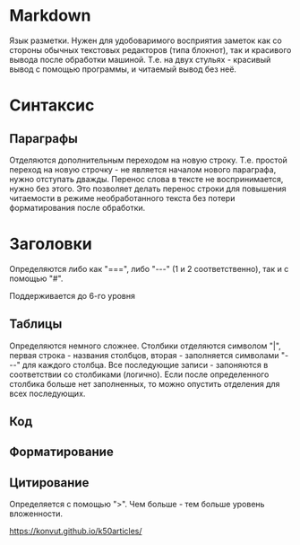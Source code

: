 # Markdown

Язык разметки. Нужен для удобоваримого восприятия заметок как со стороны
обычных текстовых редакторов (типа блокнот), так и красивого вывода после
обработки машиной. Т.е. на двух стульях - красивый вывод с помощью программы,
и читаемый вывод без неё.

# Синтаксис

## Параграфы

Отделяются дополнительным переходом на новую строку. Т.е. простой
переход на новую строчку - не является началом нового параграфа, нужно отступать
дважды. Перенос слова в тексте не воспринимается, нужно без этого. Это позволяет
делать перенос строки для повышения читаемости в режиме необработанного текста
без потери форматирования после обработки.

# Заголовки

Определяются либо как "===", либо "---" (1 и 2 соответственно), так и с помощью 
"#".

Поддерживается до 6-го уровня

## Таблицы

Определяются немного сложнее. Столбики отделяются символом "|", первая строка -
названия столбцов, вторая - заполняется символами "---" для каждого столбца.
Все последующие записи - запоняются в соответствии со столбиками (логично). Если
после определенного столбика больше нет заполненных, то можно опустить отделения
для всех последующих.

## Код

## Форматирование

## Цитирование

Определяется с помощью ">". Чем больше - тем больше уровень вложенности.

https://konvut.github.io/k50articles/

